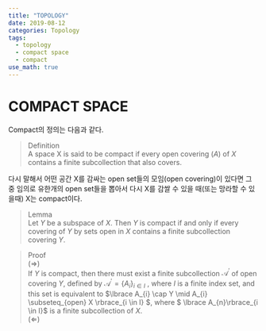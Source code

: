 ```yaml
---
title: "TOPOLOGY"
date: 2019-08-12
categories: Topology
tags:
  - topology
  - compact space
  - compact
use_math: true
---
```


# COMPACT SPACE

Compact의 정의는 다음과 같다.

>Definition<br>
>A space X is said to be compact if every open covering $\mathcal(A)$ of $X$ contains a finite subcollection that also covers.<br>

다시 말해서 어떤 공간 X를 감싸는 open set들의 모임(open covering)이 있다면 그 중 임의로 유한개의 open set들을 뽑아서 다시 X를 감쌀 수 있을 때(또는 망라할 수 있을때) X는 compact이다.

>Lemma<br>
>Let $Y$ be a subspace of $X$. Then $Y$ is compact if and only if every covering of $Y$ by sets open in $X$ contains a finite subcollection covering $Y$.

>Proof<br>
> $(\Rightarrow)$ <br>
> If $Y$ is compact, then there must exist a finite subcollection $\mathcal{A}^{'}$ of open covering $Y$, defined by $\mathcal{A}^{'} = \lbrace A_{i} \rbrace_{i \in I}$ , where $I$ is a finite index set, and this set is equivalent to $\lbrace A_{i} \cap Y \mid A_{i} \subseteq_{open} X \rbrace_{i \in I} $, where $ \lbrace A_{n}\rbrace_{i \in I}$ is a finite subcollection of $X$.<br>
>$(\Leftarrow)$ <br>
